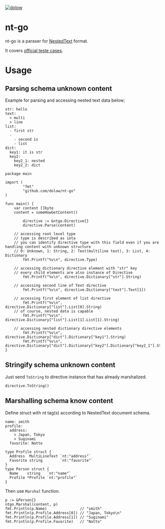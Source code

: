 [![dolow](https://circleci.com/gh/dolow/nt-go.svg?style=svg)](https://app.circleci.com/pipelines/github/dolow/nt-go)

# nt-go

nt-go is a paraser for [NestedText](https://github.com/KenKundert/nestedtext) format.

It covers [official teste cases](https://github.com/KenKundert/nestedtext_tests/tree/master/test_cases).


# Usage

## Parsing schema unknown content

Example for parsing and accessing nested text data below;

```
str: hello
text:
  > multi
  > line
list:
  - first str
  -
    - second is
    - list
dict:
  key1: it is str
  key2:
    key2_1: nested
    key2_2: dict

```

```
package main

import (
        "fmt"
        "github.com/dolow/nt-go"
)

func main() {
	var content []byte
	content = someHowGetContent()

        directive := &ntgo.Directive{}
        directive.Parse(content)

	// accessing root level type
	// type is described as iota
	// you can identify directive type with this field even if you are handling content with unknown structure
	// 0: Unknown, 1: String, 2: Text(multiline text), 3: List, 4: Dictionary
        fmt.Printf("%v\n", directive.Type)

	// accessing dictionary directive element with "str" key
	// every child elements are also instance of Directive
        fmt.Printf("%v\n", directive.Dictionary["str"].String)

	// accessing second line of Text directive 
        fmt.Printf("%v\n", directive.Dictionary["text"].Text[1])

	// accessing first element of list directive
        fmt.Printf("%v\n", directive.Dictionary["list"].List[0].String)
	// of course, nested data is capable
        fmt.Printf("%v\n", directive.Dictionary["list"].List[1].List[1].String)

	// accessing nested dictionary directive elements
        fmt.Printf("%v\n", directive.Dictionary["dict"].Dictionary["key1"].String)
        fmt.Printf("%v\n", directive.Dictionary["dict"].Dictionary["key2"].Dictionary["key2_1"].String)
}

```


## Stringify schema unknown content

Just send `ToString` to directive instance that has already marshalized.

```
directive.ToString()
```


## Marshalling schema know content

Define struct with nt tag(s) according to NestedText document schema.

```
name: smith
profile:
  address:
    > Japan, Tokyo
    > Suginami
  favorite: Natto
```

```
type Profile struct {
  Address  MultiLineText `nt:"address"`
  Favorite string        `nt:"favorite"`
}
type Person struct {
  Name    string   `nt:"name"`
  Profile *Profile `nt:"profile"`
}
```

Then use `Marshal` function.

```
p := &Person{}
ntgo.Marshal(content, p)
fmt.Println(p.Name)               // "smith"
fmt.Println(p.Profile.Address[0]) // "Japan, Tokyo\n"
fmt.Println(p.Profile.Address[1]) // "Suginami"
fmt.Println(p.Profile.Favorite)   // "Natto"
```
